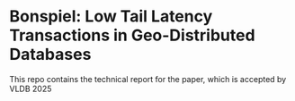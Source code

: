 # Bonspiel: Low Tail Latency Transactions in Geo-Distributed Databases

This repo contains the technical report for the paper, which is accepted by VLDB 2025
